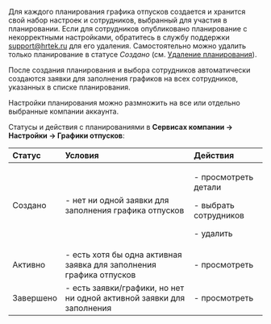 Для каждого планирования графика отпусков создается и хранится свой набор настроек и сотрудников, выбранный для участия в планировании. Если для сотрудников опубликовано планирование с некорректными настройками, обратитесь в службу поддержки support@hrtek.ru для его удаления. Самостоятельно можно удалить только планирование в статусе *Создано* (см. [Удаление планирования](/ru/hr/company/vacation/create/delete)).

После создания планирования и выбора сотрудников автоматически создаются заявки для заполнения графиков на всех сотрудников, указанных в списке планирования.

Настройки планирования можно размножить на все или отдельно выбранные компании аккаунта.

Статусы и действия с планированиями в **Сервисах компании → Настройки → Графики отпусков**:

|**Статус**|**Условия**|**Действия**|
| :- | :- | :- |
|Создано|- нет ни одной заявки для заполнения графика отпусков|<p>- просмотреть детали</p><p>- выбрать сотрудников</p><p>- удалить</p>|
|Активно|- есть хотя бы одна активная заявка для заполнения графика отпусков|- просмотреть|
|Завершено|- есть заявки/графики, но нет ни одной активной заявки для заполнения |- просмотреть|